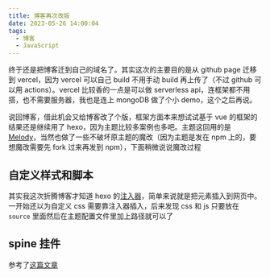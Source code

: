 ```yaml
---
title: 博客再次改版
date: 2023-05-26 14:00:04
tags: 
  - 博客
  - JavaScript
---
```


终于还是把博客迁到自己的域名了。其实这次的主要目的是从 github page 迁移到 vercel，因为 vercel 可以自己 build 不用手动 build 再上传了（不过 github 可以用 actions）。vercel 比较香的一点是可以做 serverless api，连框架都不用搭，也不需要服务器，我也是连上 mongoDB 做了个小 demo，这个之后再说。

<!-- more -->

说回博客，借此机会又给博客改了个版，框架方面本来想试试基于 vue 的框架的结果还是继续用了 hexo，因为主题比较多案例也多吧。主题这回用的是 [Melody](https://github.com/Molunerfinn/hexo-theme-melody)，当然也做了一些不破坏原主题的魔改（因为主题是发在 npm 上的，要想魔改需要先 fork 过来再发到 npm），下面稍微说说魔改过程

## 自定义样式和脚本

其实我这次折腾博客才知道 hexo 的[注入器](https://hexo.io/zh-cn/api/injector)，简单来说就是把元素插入到网页中。一开始还以为自定义 css 需要靠注入器插入，后来发现 css 和 js 只要放在 `source` 里面然后在主题配置文件里加上路径就可以了

## spine 挂件

参考了[这篇文章](https://c10udlnk.top/p/blogsFor-hexo-puttingLivelySpineModels/)
